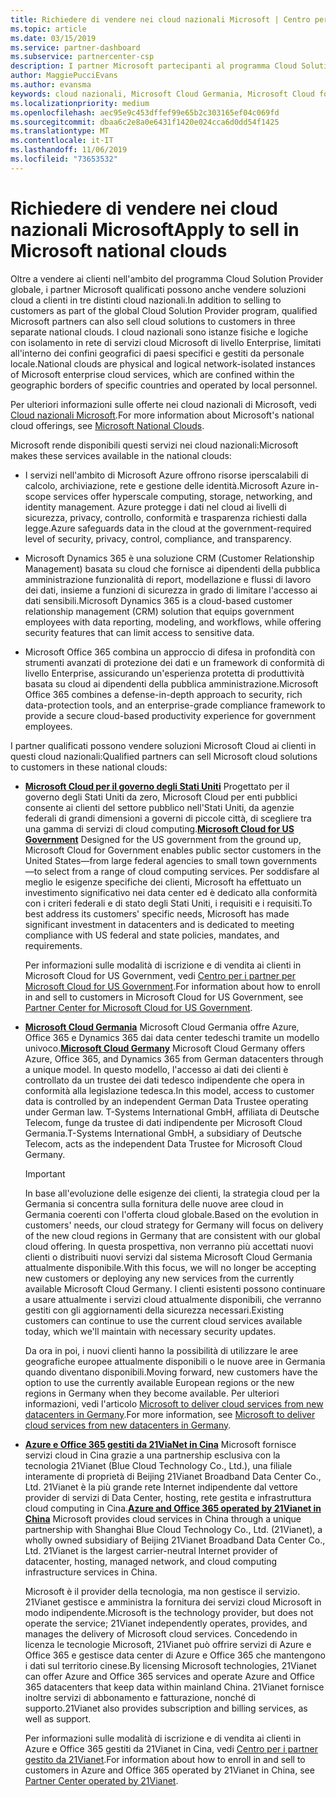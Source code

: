 ```yaml
---
title: Richiedere di vendere nei cloud nazionali Microsoft | Centro per i partner
ms.topic: article
ms.date: 03/15/2019
ms.service: partner-dashboard
ms.subservice: partnercenter-csp
description: I partner Microsoft partecipanti al programma Cloud Solution Provider possono vendere ai clienti registrati nei cloud nazionali supportati.
author: MaggiePucciEvans
ms.author: evansma
keywords: cloud nazionali, Microsoft Cloud Germania, Microsoft Cloud for US Government, 21Vianet, Microsoft Cloud Cina
ms.localizationpriority: medium
ms.openlocfilehash: aec95e9c453dffef99e65b2c303165ef04c069fd
ms.sourcegitcommit: dbaa6c2e8a0e6431f1420e024cca6d0dd54f1425
ms.translationtype: MT
ms.contentlocale: it-IT
ms.lasthandoff: 11/06/2019
ms.locfileid: "73653532"
---
```

# <a name="apply-to-sell-in-microsoft-national-clouds"></a><span data-ttu-id="1afef-104">Richiedere di vendere nei cloud nazionali Microsoft</span><span class="sxs-lookup"><span data-stu-id="1afef-104">Apply to sell in Microsoft national clouds</span></span>

<span data-ttu-id="1afef-105">Oltre a vendere ai clienti nell'ambito del programma Cloud Solution Provider globale, i partner Microsoft qualificati possono anche vendere soluzioni cloud a clienti in tre distinti cloud nazionali.</span><span class="sxs-lookup"><span data-stu-id="1afef-105">In addition to selling to customers as part of the global Cloud Solution Provider program, qualified Microsoft partners can also sell cloud solutions to customers in three separate national clouds.</span></span> <span data-ttu-id="1afef-106">I cloud nazionali sono istanze fisiche e logiche con isolamento in rete di servizi cloud Microsoft di livello Enterprise, limitati all'interno dei confini geografici di paesi specifici e gestiti da personale locale.</span><span class="sxs-lookup"><span data-stu-id="1afef-106">National clouds are physical and logical network-isolated instances of Microsoft enterprise cloud services, which are confined within the geographic borders of specific countries and operated by local personnel.</span></span> 

<span data-ttu-id="1afef-107">Per ulteriori informazioni sulle offerte nei cloud nazionali di Microsoft, vedi [Cloud nazionali Microsoft](https://www.microsoft.com/trustcenter/cloudservices/nationalcloud).</span><span class="sxs-lookup"><span data-stu-id="1afef-107">For more information about Microsoft's national cloud offerings, see [Microsoft National Clouds](https://www.microsoft.com/trustcenter/cloudservices/nationalcloud).</span></span>

<span data-ttu-id="1afef-108">Microsoft rende disponibili questi servizi nei cloud nazionali:</span><span class="sxs-lookup"><span data-stu-id="1afef-108">Microsoft makes these services available in the national clouds:</span></span>

-   <span data-ttu-id="1afef-109">I servizi nell'ambito di Microsoft Azure offrono risorse iperscalabili di calcolo, archiviazione, rete e gestione delle identità.</span><span class="sxs-lookup"><span data-stu-id="1afef-109">Microsoft Azure in-scope services offer hyperscale computing, storage, networking, and identity management.</span></span> <span data-ttu-id="1afef-110">Azure protegge i dati nel cloud ai livelli di sicurezza, privacy, controllo, conformità e trasparenza richiesti dalla legge.</span><span class="sxs-lookup"><span data-stu-id="1afef-110">Azure safeguards data in the cloud at the government-required level of security, privacy, control, compliance, and transparency.</span></span>

-   <span data-ttu-id="1afef-111">Microsoft Dynamics 365 è una soluzione CRM (Customer Relationship Management) basata su cloud che fornisce ai dipendenti della pubblica amministrazione funzionalità di report, modellazione e flussi di lavoro dei dati, insieme a funzioni di sicurezza in grado di limitare l'accesso ai dati sensibili.</span><span class="sxs-lookup"><span data-stu-id="1afef-111">Microsoft Dynamics 365 is a cloud-based customer relationship management (CRM) solution that equips government employees with data reporting, modeling, and workflows, while offering security features that can limit access to sensitive data.</span></span>

-   <span data-ttu-id="1afef-112">Microsoft Office 365 combina un approccio di difesa in profondità con strumenti avanzati di protezione dei dati e un framework di conformità di livello Enterprise, assicurando un'esperienza protetta di produttività basata su cloud ai dipendenti della pubblica amministrazione.</span><span class="sxs-lookup"><span data-stu-id="1afef-112">Microsoft Office 365 combines a defense-in-depth approach to security, rich data-protection tools, and an enterprise-grade compliance framework to provide a secure cloud-based productivity experience for government employees.</span></span>

<span data-ttu-id="1afef-113">I partner qualificati possono vendere soluzioni Microsoft Cloud ai clienti in questi cloud nazionali:</span><span class="sxs-lookup"><span data-stu-id="1afef-113">Qualified partners can sell Microsoft cloud solutions to customers in these national clouds:</span></span>

-   <span data-ttu-id="1afef-114">[**Microsoft Cloud per il governo degli Stati Uniti**](https://www.microsoft.com/trustcenter/cloudservices/nationalcloud#Microsoft_Cloud_for_US) Progettato per il governo degli Stati Uniti da zero, Microsoft Cloud per enti pubblici consente ai clienti del settore pubblico nell'Stati Uniti, da agenzie federali di grandi dimensioni a governi di piccole città, di scegliere tra una gamma di servizi di cloud computing.</span><span class="sxs-lookup"><span data-stu-id="1afef-114">[**Microsoft Cloud for US Government**](https://www.microsoft.com/trustcenter/cloudservices/nationalcloud#Microsoft_Cloud_for_US) Designed for the US government from the ground up, Microsoft Cloud for Government enables public sector customers in the United States—from large federal agencies to small town governments—to select from a range of cloud computing services.</span></span> <span data-ttu-id="1afef-115">Per soddisfare al meglio le esigenze specifiche dei clienti, Microsoft ha effettuato un investimento significativo nei data center ed è dedicato alla conformità con i criteri federali e di stato degli Stati Uniti, i requisiti e i requisiti.</span><span class="sxs-lookup"><span data-stu-id="1afef-115">To best address its customers' specific needs, Microsoft has made significant investment in datacenters and is dedicated to meeting compliance with US federal and state policies, mandates, and requirements.</span></span> 

    <span data-ttu-id="1afef-116">Per informazioni sulle modalità di iscrizione e di vendita ai clienti in Microsoft Cloud for US Government, vedi [Centro per i partner per Microsoft Cloud for US Government](partner-center-for-microsoft-us-govt-cloud.md).</span><span class="sxs-lookup"><span data-stu-id="1afef-116">For information about how to enroll in and sell to customers in Microsoft Cloud for US Government, see [Partner Center for Microsoft Cloud for US Government](partner-center-for-microsoft-us-govt-cloud.md).</span></span>

-   <span data-ttu-id="1afef-117">[**Microsoft Cloud Germania**](https://www.microsoft.com/trustcenter/cloudservices/nationalcloud#Microsoft_Cloud_Germany) Microsoft Cloud Germania offre Azure, Office 365 e Dynamics 365 dai data center tedeschi tramite un modello univoco.</span><span class="sxs-lookup"><span data-stu-id="1afef-117">[**Microsoft Cloud Germany**](https://www.microsoft.com/trustcenter/cloudservices/nationalcloud#Microsoft_Cloud_Germany) Microsoft Cloud Germany offers Azure, Office 365, and Dynamics 365 from German datacenters through a unique model.</span></span> <span data-ttu-id="1afef-118">In questo modello, l'accesso ai dati dei clienti è controllato da un trustee dei dati tedesco indipendente che opera in conformità alla legislazione tedesca.</span><span class="sxs-lookup"><span data-stu-id="1afef-118">In this model, access to customer data is controlled by an independent German Data Trustee operating under German law.</span></span> <span data-ttu-id="1afef-119">T-Systems International GmbH, affiliata di Deutsche Telecom, funge da trustee di dati indipendente per Microsoft Cloud Germania.</span><span class="sxs-lookup"><span data-stu-id="1afef-119">T-Systems International GmbH, a subsidiary of Deutsche Telecom, acts as the independent Data Trustee for Microsoft Cloud Germany.</span></span> 

    > [!IMPORTANT]  
    > <span data-ttu-id="1afef-120">In base all'evoluzione delle esigenze dei clienti, la strategia cloud per la Germania si concentra sulla fornitura delle nuove aree cloud in Germania coerenti con l'offerta cloud globale.</span><span class="sxs-lookup"><span data-stu-id="1afef-120">Based on the evolution in customers' needs, our cloud strategy for Germany will focus on delivery of the new cloud regions in Germany that are consistent with our global cloud offering.</span></span> <span data-ttu-id="1afef-121">In questa prospettiva, non verranno più accettati nuovi clienti o distribuiti nuovi servizi dal sistema Microsoft Cloud Germania attualmente disponibile.</span><span class="sxs-lookup"><span data-stu-id="1afef-121">With this focus, we will no longer be accepting new customers or deploying any new services from the currently available Microsoft Cloud Germany.</span></span> <span data-ttu-id="1afef-122">I clienti esistenti possono continuare a usare attualmente i servizi cloud attualmente disponibili, che verranno gestiti con gli aggiornamenti della sicurezza necessari.</span><span class="sxs-lookup"><span data-stu-id="1afef-122">Existing customers can continue to use the current cloud services available today, which we'll maintain with necessary security updates.</span></span>
    >  
    > <span data-ttu-id="1afef-123">Da ora in poi, i nuovi clienti hanno la possibilità di utilizzare le aree geografiche europee attualmente disponibili o le nuove aree in Germania quando diventano disponibili.</span><span class="sxs-lookup"><span data-stu-id="1afef-123">Moving forward, new customers have the option to use the currently available European regions or the new regions in Germany when they become available.</span></span> <span data-ttu-id="1afef-124">Per ulteriori informazioni, vedi l'articolo [Microsoft to deliver cloud services from new datacenters in Germany](https://news.microsoft.com/europe/2018/08/31/microsoft-to-deliver-cloud-services-from-new-datacentres-in-germany-in-2019-to-meet-evolving-customer-needs/).</span><span class="sxs-lookup"><span data-stu-id="1afef-124">For more information, see [Microsoft to deliver cloud services from new datacenters in Germany](https://news.microsoft.com/europe/2018/08/31/microsoft-to-deliver-cloud-services-from-new-datacentres-in-germany-in-2019-to-meet-evolving-customer-needs/).</span></span>

    
-   <span data-ttu-id="1afef-125">[**Azure e Office 365 gestiti da 21ViaNet in Cina**](https://www.microsoft.com/trustcenter/cloudservices/nationalcloud#Microsoft_Cloud_for_China) Microsoft fornisce servizi cloud in Cina grazie a una partnership esclusiva con la tecnologia 21Vianet (Blue Cloud Technology Co., Ltd.), una filiale interamente di proprietà di Beijing 21Vianet Broadband Data Center Co., Ltd. 21Vianet è la più grande rete Internet indipendente dal vettore provider di servizi di Data Center, hosting, rete gestita e infrastruttura cloud computing in Cina.</span><span class="sxs-lookup"><span data-stu-id="1afef-125">[**Azure and Office 365 operated by 21Vianet in China**](https://www.microsoft.com/trustcenter/cloudservices/nationalcloud#Microsoft_Cloud_for_China) Microsoft provides cloud services in China through a unique partnership with Shanghai Blue Cloud Technology Co., Ltd. (21Vianet), a wholly owned subsidiary of Beijing 21Vianet Broadband Data Center Co., Ltd. 21Vianet is the largest carrier-neutral Internet provider of datacenter, hosting, managed network, and cloud computing infrastructure services in China.</span></span> 

    <span data-ttu-id="1afef-126">Microsoft è il provider della tecnologia, ma non gestisce il servizio. 21Vianet gestisce e amministra la fornitura dei servizi cloud Microsoft in modo indipendente.</span><span class="sxs-lookup"><span data-stu-id="1afef-126">Microsoft is the technology provider, but does not operate the service; 21Vianet independently operates, provides, and manages the delivery of Microsoft cloud services.</span></span> <span data-ttu-id="1afef-127">Concedendo in licenza le tecnologie Microsoft, 21Vianet può offrire servizi di Azure e Office 365 e gestisce data center di Azure e Office 365 che mantengono i dati sul territorio cinese.</span><span class="sxs-lookup"><span data-stu-id="1afef-127">By licensing Microsoft technologies, 21Vianet can offer Azure and Office 365 services and operate Azure and Office 365 datacenters that keep data within mainland China.</span></span> <span data-ttu-id="1afef-128">21Vianet fornisce inoltre servizi di abbonamento e fatturazione, nonché di supporto.</span><span class="sxs-lookup"><span data-stu-id="1afef-128">21Vianet also provides subscription and billing services, as well as support.</span></span>

    <span data-ttu-id="1afef-129">Per informazioni sulle modalità di iscrizione e di vendita ai clienti in Azure e Office 365 gestiti da 21Vianet in Cina, vedi [Centro per i partner gestito da 21Vianet](https://msdn.microsoft.com/partner-china/index).</span><span class="sxs-lookup"><span data-stu-id="1afef-129">For information about how to enroll in and sell to customers in Azure and Office 365 operated by 21Vianet in China, see [Partner Center operated by 21Vianet](https://msdn.microsoft.com/partner-china/index).</span></span> 